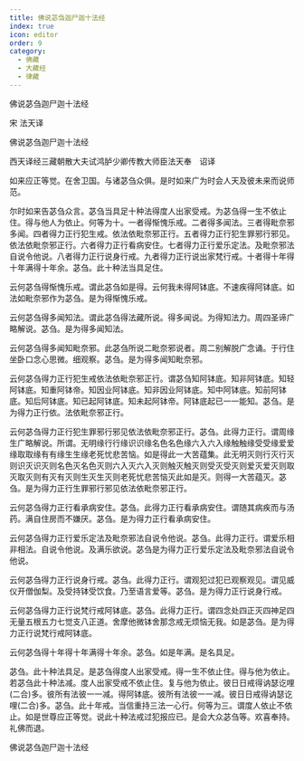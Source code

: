 ```yaml
---
title: 佛说苾刍迦尸迦十法经
index: true
icon: editor
order: 9
category:
  - 佛藏
  - 大藏经
  - 律藏
---
```


  佛说苾刍迦尸迦十法经  

宋 法天译  

佛说苾刍迦尸迦十法经  

西天译经三藏朝散大夫试鸿胪少卿传教大师臣法天奉　诏译  

如来应正等觉。在舍卫国。与诸苾刍众俱。是时如来广为时会人天及彼未来而说师范。  

尔时如来告苾刍众言。苾刍当具足十种法得度人出家受戒。为苾刍得一生不依止住。得与他人为依止。何等为十。一者得惭愧乐戒。二者得多闻法。三者得毗奈邪多闻。四者得力正行犯生戒。依法依毗奈邪正行。五者得力正行犯生罪邪行邪见。依法依毗奈邪正行。六者得力正行看病安住。七者得力正行爱乐定法。及毗奈邪法自说令他说。八者得力正行说身行戒。九者得力正行说出家梵行戒。十者得十年得十年满得十年余。苾刍。此十种法当具足住。  

云何苾刍得惭愧乐戒。谓此苾刍如是得。云何我未得阿钵底。不速疾得阿钵底。如法如毗奈邪作为苾刍。是为得惭愧乐戒。  

云何苾刍得多闻知法。谓此苾刍得法藏所说。得多闻说。为得知法力。周四圣谛广略解说。苾刍。是为得多闻知法。  

云何苾刍得多闻知毗奈邪。此苾刍所说二毗奈邪说者。周二别解脱广念诵。于行住坐卧口念心思微。细观察。苾刍。是为得多闻知毗奈邪。  

云何苾刍得力正行犯生戒依法依毗奈邪正行。谓苾刍知阿钵底。知非阿钵底。知轻阿钵底。知重阿钵帝。知因业阿钵底。知非因业阿钵底。知中阿钵底。知前阿钵底。知后阿钵底。知已起阿钵底。知未起阿钵帝。阿钵底起已一一能知。苾刍。是为得力正行依。法依毗奈邪正行。  

云何苾刍得力正行犯生罪邪行邪见依法依毗奈邪正行。苾刍。此得力正行。谓周缘生广略解说。所谓。无明缘行行缘识识缘名色名色缘六入六入缘触触缘受受缘爱爱缘取取缘有有缘生生缘老死忧悲苦恼。如是得此一大苦蕴集。此无明灭则行灭行灭则识灭识灭则名色灭名色灭则六入灭六入灭则触灭触灭则受灭受灭则爱灭爱灭则取灭取灭则有灭有灭则生灭生灭则老死忧悲苦恼灭此如是灭。则得一大苦蕴灭。苾刍。是为得力正行生罪邪行邪见依法依毗奈邪正行。  

云何苾刍得力正行看承病安住。苾刍。此得力正行看承病安住。谓随其病疾而与汤药。满自住房而不嫌厌。苾刍。是为得力正行看承病安住。  

云何苾刍得力正行爱乐定法及毗奈邪法自说令他说。苾刍。此得力正行。谓爱乐相非相法。自说令他说。及满乐欲说。苾刍是为得力正行爱乐定法及毗奈邪法自说令他说。  

云何苾刍得力正行说身行戒。苾刍。此得力正行。谓观犯过犯已观察观见。谓见威仪开僧伽梨。及受持钵受饮食。乃至语言爱等。苾刍。是为得力正行说身行戒。  

云何苾刍得力正行说梵行戒阿钵底。苾刍。此得力正行。谓四念处四正灭四神足四无量五根五力七觉支八正道。舍摩他微钵舍那念戒无烦恼无我。如是苾刍。是为得力正行说梵行戒阿钵底。  

云何苾刍得十年得十年满得十年余。苾刍。如是年满。是名具足。  

苾刍。此十种法具足。是苾刍得度人出家受戒。得一生不依止住。得与他为依止。若苾刍此十种法减。度人出家受戒不依止住。复与他为依止。彼日日戒得讷瑟讫哩(二合)多。彼所有法彼一一减。得阿钵底。彼所有法彼一一减。彼日日戒得讷瑟讫哩(二合)多。苾刍。此十年戒。当信重持三法一心行。何等为三。谓度人依止不依止。如是世尊应正等觉。说此十种法戒过犯报应已。是会大众苾刍等。欢喜奉持。礼佛而退。  

佛说苾刍迦尸迦十法经  
